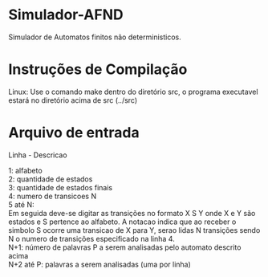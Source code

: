 # Simulador-AFND
Simulador de Automatos finitos não deterministicos.

# Instruções de Compilação
Linux: Use o comando make dentro do diretório src, o programa executavel estará no diretório acima de src (../src)

# Arquivo de entrada

Linha - Descricao

1: alfabeto  
2: quantidade de estados  
3: quantidade de estados finais  
4: numero de transicoes N  
5 até N:  
  Em seguida deve-se digitar as transições no formato X S Y onde X e Y são estados e S pertence ao alfabeto. A notacao indica que       ao receber o simbolo S ocorre uma transicao de X para Y, serao lidas N transições sendo N o numero de transições especificado na linha 4.  
N+1: número de palavras P a serem analisadas pelo automato descrito acima  
N+2 até P: palavras a serem analisadas (uma por linha)  


